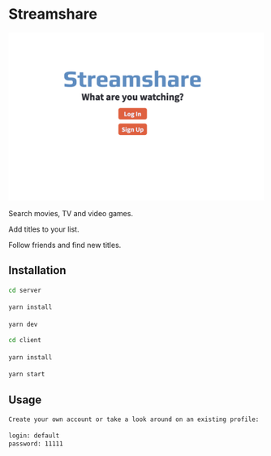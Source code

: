 # Streamshare

![Streanshare](resources/home.png)

Search movies, TV and video games.

Add titles to your list.

Follow friends and find new titles.

## Installation

```bash
cd server

yarn install

yarn dev
```

```bash
cd client

yarn install

yarn start
```

## Usage

```
Create your own account or take a look around on an existing profile:

login: default
password: 11111
```
